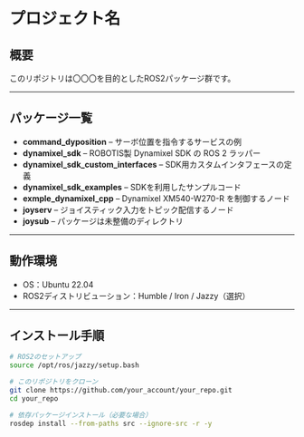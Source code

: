 # プロジェクト名

## 概要
このリポジトリは〇〇〇を目的としたROS2パッケージ群です。

---

## パッケージ一覧

- **command_dyposition** – サーボ位置を指令するサービスの例
- **dynamixel_sdk** – ROBOTIS製 Dynamixel SDK の ROS 2 ラッパー
- **dynamixel_sdk_custom_interfaces** – SDK用カスタムインタフェースの定義
- **dynamixel_sdk_examples** – SDKを利用したサンプルコード
- **exmple_dynamixel_cpp** – Dynamixel XM540-W270-R を制御するノード
- **joyserv** – ジョイスティック入力をトピック配信するノード
- **joysub** – パッケージは未整備のディレクトリ

---

## 動作環境

- OS：Ubuntu 22.04
- ROS2ディストリビューション：Humble / Iron / Jazzy（選択）

---

## インストール手順

```bash
# ROS2のセットアップ
source /opt/ros/jazzy/setup.bash

# このリポジトリをクローン
git clone https://github.com/your_account/your_repo.git
cd your_repo

# 依存パッケージインストール（必要な場合）
rosdep install --from-paths src --ignore-src -r -y
